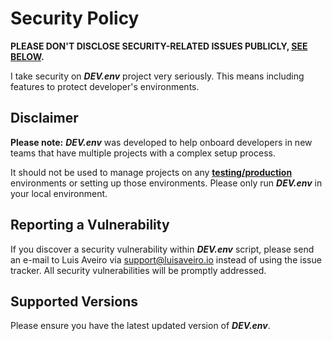 # Security Policy

**PLEASE DON'T DISCLOSE SECURITY-RELATED ISSUES PUBLICLY, [SEE BELOW](#reporting).**

I take security on ***DEV.env*** project very seriously. This means including 
features to protect developer's environments.

## Disclaimer

**Please note:** ***DEV.env*** was developed to help onboard developers in new 
teams that have multiple projects with a complex setup process.

It should not be used to manage projects on any <ins>**testing/production**</ins> 
environments or setting up those environments. Please only run ***DEV.env*** 
in your local environment.

## <a name="reporting"></a> Reporting a Vulnerability

If you discover a security vulnerability within ***DEV.env*** script, please 
send an e-mail to Luis Aveiro via [support@luisaveiro.io](support@luisaveiro.io)
instead of using the issue tracker. All security vulnerabilities will be 
promptly addressed.

## Supported Versions

Please ensure you have the latest updated version of ***DEV.env***.
